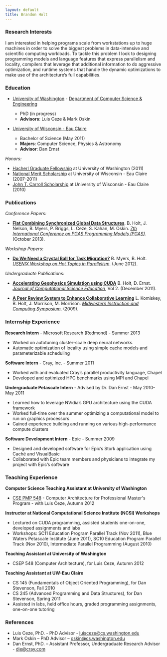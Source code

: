 ```yaml
---
layout: default
title: Brandon Holt
---
```


### Research Interests
I am interested in helping programs scale from workstations up to huge machines in order to solve the biggest problems in data-intensive and scientific computing workloads. To tackle this problem I look to designing programming models and language features that express parallelism and locality, compilers that leverage that additional information to do aggressive optimization, and runtime systems that handle the dynamic optimizations to make use of the architecture’s full capabilities.

### Education
* [University of Washington](http://uw.edu) - [Department of Computer Science & Engineering](http://cs.washington.edu)
  - PhD (in progress)
  - **Advisors**: Luis Ceze & Mark Oskin


* [University of Wisconsin - Eau Claire](http://uwec.edu)
  - Bachelor of Science (May 2011)
  - **Majors**: Computer Science, Physics & Astronomy
  - **Advisor**: Dan Ernst


*Honors:*

- [Hacherl Graduate Fellowship](http://www.cs.washington.edu/education/grad/current/GradFellowships/Hacherl.html) at University of Washington (2011)
- [National Merit Scholarship](http://www.nationalmerit.org/nmsp.php) at University of Wisconsin - Eau Claire (2007-2011)
- [John T. Carroll Scholarship](http://www.uwec.edu/Physics/academics/carroll.htm) at University of Wisconsin - Eau Claire (2010)

### Publications
*Conference Papers:*

- **[Flat Combining Synchronized Global Data Structures](papers/holt-pgas13.pdf)**. B. Holt, J. Nelson, B. Myers, P. Briggs, L. Ceze, S. Kahan, M. Oskin. *[7th International Conference on PGAS Programming Models (PGAS)](http://www.pgas2013.org.uk/)*. (October 2013).

*Workshop Papers:*

- **[Do We Need a Crystal Ball for Task Migration?](https://www.usenix.org/system/files/conference/hotpar12/hotpar12-final46.pdf)** B. Myers, B. Holt. *[USENIX Workshop on Hot Topics in Parallelism](https://www.usenix.org/conference/hotpar12)*. (June 2012).

*Undergraduate Publications:*

- **[Accelerating Geophysics Simulation using CUDA](http://jocse.org)** B. Holt, D. Ernst. *[Journal of Computational Science Education](http://jocse.org)*, Vol 2. (December 2011).

- **[A Peer Review System to Enhance Collaborative Learning](http://mics.sdsmt.edu/proceedings/Paper/mics2009_submission_5.pdf)** L. Komiskey, B. Holt, J. Morrison, M. Morrison.  *[Midwestern Instruction and Computing Symposium](http://www.micsymposium.org/)*. (2009).


### Internship Experience
**Research Intern** - Microsoft Research (Redmond) - Summer 2013

- Worked on autotuning cluster-scale deep neural networks.
- Automatic optimization of locality using simple cache models and parameterizable scheduling

**Software Intern** - Cray, Inc. - Summer 2011

- Worked with and evaluated Cray’s parallel productivity language, Chapel
- Developed and optimized HPC benchmarks using MPI and Chapel

**Undergraduate Petascale Intern** - Advised by Dr. Dan Ernst - May 2010-May 2011

- Learned how to leverage NVidia’s GPU architecture using the CUDA framework
- Worked full-time over the summer optimizing a computational model to run on graphics processors
- Gained experience building and running on various high-performance compute clusters

**Software Development Intern** - Epic - Summer 2009

- Designed and developed software for Epic’s Stork application using Caché and VisualBasic
- Collaborated with Epic team members and physicians to integrate my project with Epic’s software

### Teaching Experience
**Computer Science Teaching Assistant at University of Washington**

- [CSE PMP 548](http://www.cs.washington.edu/education/courses/csep548/12au/) - Computer Architecture for Professional Master's Program - with Luis Ceze, Autumn 2012

**Instructor at National Computational Science Institute (NCSI) Workshops**

- Lectured on CUDA programming, assisted students one-on-one, developed assignments and labs
- Workshops: SC11 Education Program Parallel Track (Nov 2011), Blue Waters Petascale Institute (June 2011), SC10 Education Program Parallel Track (Nov 2010), Intermediate Parallel Programming (August 2010)

**Teaching Assistant at University of Washington**

- CSEP 548 (Computer Architecture), for Luis Ceze, Autumn 2012

**Teaching Assistant at UW-Eau Claire**

- CS 145 (Fundamentals of Object Oriented Programming), for Dan Stevenson, Fall 2010
- CS 245 (Advanced Programming and Data Structures), for Dan Stevenson, Spring 2011
- Assisted in labs, held office hours, graded programming assignments, one-on-one tutoring

### References
* Luis Ceze, PhD. - PhD Advisor - [luisceze@cs.washington.edu](mailto:luisceze@cs.washington.edu)
* Mark Oskin 	– PhD Advisor – [oskin@cs.washington.edu](mailto:oskin@cs.washington.edu)
* Dan Ernst, PhD. – Assistant Professor, Undergraduate Research Advisor - [dje@cray.com](mailto:dje@cray.com)
